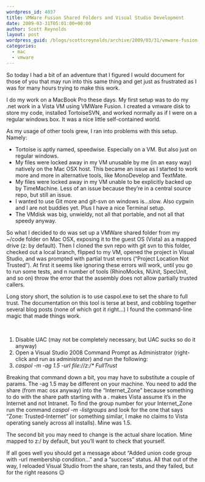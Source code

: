 ```yaml
---
wordpress_id: 4037
title: VMWare Fusion Shared Folders and Visual Studio Development
date: 2009-03-31T05:01:00+00:00
author: Scott Reynolds
layout: post
wordpress_guid: /blogs/scottcreynolds/archive/2009/03/31/vmware-fusion-shared-folders-and-visual-studio-development.aspx
categories:
  - mac
  - vmware
---
```

So today I had a bit of an adventure that I figured I would document for those of you that may run into this same thing and get just as frustrated as I was for many hours trying to make this work.

I do my work on a MacBook Pro these days. My first setup was to do my .net work in a Vista VM using VMWare Fusion. I created a vmware disk to store my code, installed TortoiseSVN, and worked normally as if I were on a regular windows box. It was a nice little self-contained world.

As my usage of other tools grew, I ran into problems with this setup. Namely: 

  * Tortoise is aptly named, speedwise. Especially on a VM. But also just on regular windows.
  * My files were locked away in my VM unusable by me (in an easy way) natively on the Mac OSX host. This became an issue as I started to work more and more in alternative tools, like MonoDevelop and TextMate.
  * My files were locked away in my VM unable to be explicitly backed up by TimeMachine. Less of an issue because they&#8217;re in a central source repo, but still an issue.
  * I wanted to use Git more and git-svn on windows is&#8230;slow. Also cygwin and I are not buddies yet. Plus I have a nice Terminal setup.
  * The VMdisk was big, unwieldy, not all that portable, and not all that speedy anyway.

So what I decided to do was set up a VMWare shared folder from my ~/code folder on Mac OSX, exposing it to the guest OS (Vista) as a mapped drive (z: by default). Then I cloned the svn repo with git svn to this folder, checked out a local branch, flipped to my VM, opened the project in Visual Studio, and was prompted with partial trust errors (&#8220;Project Location Not Trusted&#8221;). At first it seems like ignoring these errors will work, until you go to run some tests, and n number of tools (RhinoMocks, NUnit, SpecUnit, and so on) throw the error that the assembly does not allow partially trusted callers.

Long story short, the solution is to use caspol.exe to set the share to full trust. The documentation on this tool is terse at best, and cobbling together several blog posts (none of which got it right&#8230;) I found the command-line magic that made things work.

&nbsp;

  1. Disable UAC (may not be completely necessary, but UAC sucks so do it anyway)
  2. Open a Visual Studio 2008 Command Prompt as Administrator (right-click and run as administrator) and run the following:
  3. _caspol -m -ag 1.5 -url file://z:/* FullTrust_

Breaking that command down a bit, you may have to substitute a couple of params. The -ag 1.5 may be different on your machine. You need to add the share (from mac osx anyway) into the &#8220;Internet\_Zone&#8221; because something to do with the share path starting with a . makes Vista assume it&#8217;s in the Internet and not Intranet. To find the group number for your Internet\_Zone run the command _caspol -m -listgroups_ and look for the one that says &#8220;Zone: Trusted-Internet&#8221; (or something similar, I make no claims to Vista operating sanely across all installs). Mine was 1.5.

The second bit you may need to change is the actual share location. Mine mapped to z:/ by default, but you&#8217;ll want to check that yourself.

If all goes well you should get a message about &#8220;Added union code group with -url membership condition&#8230;&#8221; and a &#8220;success&#8221; status. All that out of the way, I reloaded Visual Studio from the share, ran tests, and they failed, but for the right reasons 😉